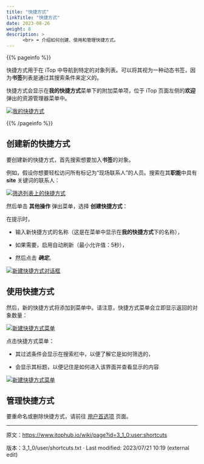 ```yaml
---
title: "快捷方式"
linkTitle: "快捷方式"
date: 2023-08-26
weight: 8
description: >
      <br> ➡️ 介绍如何创建、使用和管理快捷方式。
---
```


{{% pageinfo %}}

快捷方式用于在 iTop 中导航到特定的对象列表。可以将其视为一种动态书签，因为**书签**列表是通过其搜索条件来定义的。

快捷方式会显示在**我的快捷方式**菜单下的附加菜单项，位于 iTop 页面左侧的**欢迎**弹出的资源管理器菜单中。

[![我的快捷方式](https://www.itophub.io/wiki/media?w=300&tok=ba2612&media=3_1_0:user:my-shortcuts-menu-empty.png "我的快捷方式")](https://www.itophub.io/wiki/media?media=3_1_0:user:my-shortcuts-menu-empty.png "3_1_0:user:my-shortcuts-menu-empty.png")

{{% /pageinfo %}}


## 创建新的快捷方式

要创建新的快捷方式，首先搜索想要加入**书签**的对象。

例如，假设你想要轻松访问所有标记为“现场联系人”的人员。搜索在其**职能**中具有 **site** 关键词的联系人：

[![筛选列表上的快捷方式](https://www.itophub.io/wiki/media?w=800&tok=365077&media=3_1_0:user:create-shortcut-1.png "筛选列表上的快捷方式")](https://www.itophub.io/wiki/media?media=3_1_0:user:create-shortcut-1.png "3_1_0:user:create-shortcut-1.png")

然后单击 **其他操作** 弹出菜单，选择 **创建快捷方式**：

在提示时，

*   输入新快捷方式的名称（这是在菜单中显示在**我的快捷方式**下的名称），
    
*   如果需要，启用自动刷新（最小允许值：5秒），
    
*   然后点击 **_确定_**。
    

[![新建快捷方式对话框](https://www.itophub.io/wiki/media?w=400&tok=1b2322&media=3_1_0:user:create-shortcut-2.png "新建快捷方式对话框")](https://www.itophub.io/wiki/media?media=3_1_0:user:create-shortcut-2.png "3_1_0:user:create-shortcut-2.png")

## 使用快捷方式

然后，新的快捷方式将添加到菜单中。请注意，快捷方式菜单会立即显示返回的对象数量：

[![新建快捷方式菜单](https://www.itophub.io/wiki/media?w=300&tok=605076&media=3_1_0:user:create-shortcut-menu.png "新建快捷方式菜单")](https://www.itophub.io/wiki/media?media=3_1_0:user:create-shortcut-menu.png "3_1_0:user:create-shortcut-menu.png")

点击快捷方式菜单：

*   其过滤条件会显示在搜索栏中，以便了解它是如何筛选的，
    
*   会显示其标题，以便记住是如何进入该界面并查看显示的内容
    

[![新建快捷方式菜单](https://www.itophub.io/wiki/media?w=700&tok=8eec6f&media=3_1_0:user:create-shortcut-results.png "新建快捷方式菜单")](https://www.itophub.io/wiki/media?media=3_1_0:user:create-shortcut-results.png "3_1_0:user:create-shortcut-results.png")

## 管理快捷方式

要重命名或删除快捷方式，请前往 [用户首选项](../03-managing_your_preferences/) 页面。

---
原文：<https://www.itophub.io/wiki/page?id=3_1_0:user:shortcuts>

版本：3_1_0/user/shortcuts.txt · Last modified: 2023/07/21 10:19 (external edit)